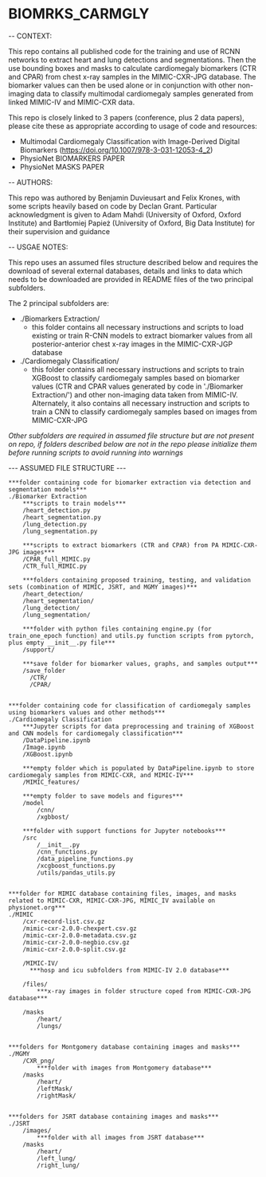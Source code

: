 # BIOMRKS_CARMGLY

-- CONTEXT:

This repo contains all published code for the training and use of RCNN networks to extract heart and lung detections and segmentations. Then the use bounding boxes and masks to calculate cardiomegaly biomarkers (CTR and CPAR) from chest x-ray samples in the MIMIC-CXR-JPG database. The biomarker values can then be used alone or in conjunction with other non-imaging data to classify multimodal cardiomegaly samples generated from linked MIMIC-IV and MIMIC-CXR data.

This repo is closely linked to 3 papers (conference, plus 2 data papers), please cite these as appropriate according to usage of code and resources:
- Multimodal Cardiomegaly Classification with Image-Derived Digital Biomarkers (https://doi.org/10.1007/978-3-031-12053-4_2)
- PhysioNet BIOMARKERS PAPER
- PhysioNet MASKS PAPER


-- AUTHORS:

This repo was authored by Benjamin Duvieusart and Felix Krones, with some scripts heavily based on code by Declan Grant. Particular acknowledgment is given to Adam Mahdi (University of Oxford, Oxford Institute) and Bartłomiej Papież (University of Oxford, Big Data Institute) for their supervision and guidance


-- USGAE NOTES:

This repo uses an assumed files structure described below and requires the download of several external databases, details and links to data which needs to be downloaded are provided in README files of the two principal subfolders. 

The 2 principal subfolders are:
- ./Biomarkers Extraction/ 
  - this folder contains all necessary instructions and scripts to load existing or train R-CNN models to extract biomarker values from all posterior-anterior chest x-ray images in the MIMIC-CXR-JGP database
- ./Cardiomegaly Classification/
  - this folder contains all necessary instructions and scripts to train XGBoost to classify cardiomegaly samples based on biomarker values (CTR and CPAR values generated by code in './Biomarker Extraction/') and other non-imaging data taken from MIMIC-IV. Alternately, it also contains all necessary instruction and scripts to train a CNN to classify cardiomegaly samples based on images from MIMIC-CXR-JPG

_Other subfolders are required in assumed file structure but are not present on repo, if folders described below are not in the repo please initialize them before running scripts to avoid running into warnings_


--- ASSUMED FILE STRUCTURE ---
  
    ***folder containing code for biomarker extraction via detection and segmentation models***
    ./Biomarker Extraction
        ***scripts to train models***
        /heart_detection.py 
        /heart_segmentation.py
        /lung_detection.py
        /lung_segmentation.py

        ***scripts to extract biomarkers (CTR and CPAR) from PA MIMIC-CXR-JPG images***
        /CPAR_full_MIMIC.py
        /CTR_full_MIMIC.py

        ***folders containing proposed training, testing, and validation sets (combination of MIMIC, JSRT, and MGMY images)***
        /heart_detection/
        /heart_segmentation/
        /lung_detection/
        /lung_segmentation/

        ***folder with python files containing engine.py (for train_one_epoch function) and utils.py function scripts from pytorch, plus empty __init__.py file***
        /support/
        
        ***save folder for biomarker values, graphs, and samples output***
        /save_folder
          /CTR/
          /CPAR/

    
    ***folder containing code for classification of cardiomegaly samples using biomarkers values and other methods***
    ./Cardiomegaly Classification
        ***Jupyter scripts for data preprocessing and training of XGBoost and CNN models for cardiomegaly classification***
        /DataPipeline.ipynb
        /Image.ipynb
        /XGBoost.ipynb

        ***empty folder which is populated by DataPipeline.ipynb to store cardiomegaly samples from MIMIC-CXR, and MIMIC-IV*** 
        /MIMIC_features/

        ***empty folder to save models and figures*** 
        /model
            /cnn/
            /xgbbost/

        ***folder with support functions for Jupyter notebooks***
        /src
            /__init__.py
            /cnn_functions.py
            /data_pipeline_functions.py
            /xcgboost_functions.py
            /utils/pandas_utils.py


    ***folder for MIMIC database containing files, images, and masks related to MIMIC-CXR, MIMIC-CXR-JPG, MIMIC_IV available on physionet.org***
    ./MIMIC 
        /cxr-record-list.csv.gz
        /mimic-cxr-2.0.0-chexpert.csv.gz
        /mimic-cxr-2.0.0-metadata.csv.gz
        /mimic-cxr-2.0.0-negbio.csv.gz
        /mimic-cxr-2.0.0-split.csv.gz
        
        /MIMIC-IV/ 
          ***hosp and icu subfolders from MIMIC-IV 2.0 database*** 
        
        /files/
            ***x-ray images in folder structure coped from MIMIC-CXR-JPG database***
            
        /masks
            /heart/
            /lungs/


    ***folders for Montgomery database containing images and masks***
    ./MGMY
        /CXR_png/
            ***folder with images from Montgomery database***
        /masks
            /heart/
            /leftMask/
            /rightMask/
            

    ***folders for JSRT database containing images and masks***
    ./JSRT
        /images/
            ***folder with all images from JSRT database***
        /masks
            /heart/
            /left_lung/
            /right_lung/
